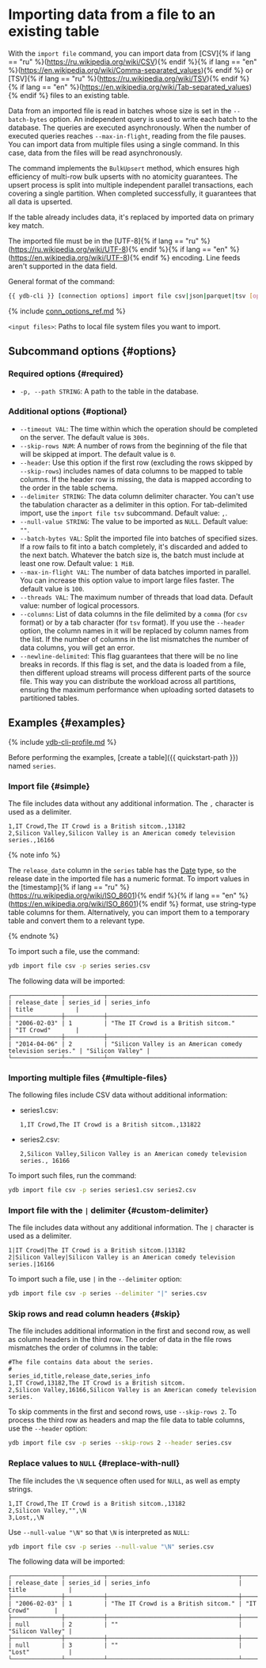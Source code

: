 # Importing data from a file to an existing table

With the `import file` command, you can import data from [CSV]{% if lang == "ru" %}(https://ru.wikipedia.org/wiki/CSV){% endif %}{% if lang == "en" %}(https://en.wikipedia.org/wiki/Comma-separated_values){% endif %} or [TSV]{% if lang == "ru" %}(https://ru.wikipedia.org/wiki/TSV){% endif %}{% if lang == "en" %}(https://en.wikipedia.org/wiki/Tab-separated_values){% endif %} files to an existing table.

Data from an imported file is read in batches whose size is set in the `--batch-bytes` option. An independent query is used to write each batch to the database. The queries are executed asynchronously. When the number of executed queries reaches `--max-in-flight`, reading from the file pauses. You can import data from multiple files using a single command. In this case, data from the files will be read asynchronously.

The command implements the `BulkUpsert` method, which ensures high efficiency of multi-row bulk upserts with no atomicity guarantees. The upsert process is split into multiple independent parallel transactions, each covering a single partition. When completed successfully, it guarantees that all data is upserted.

If the table already includes data, it's replaced by imported data on primary key match.

The imported file must be in the [UTF-8]{% if lang == "ru" %}(https://ru.wikipedia.org/wiki/UTF-8){% endif %}{% if lang == "en" %}(https://en.wikipedia.org/wiki/UTF-8){% endif %} encoding. Line feeds aren't supported in the data field.

General format of the command:

```bash
{{ ydb-cli }} [connection options] import file csv|json|parquet|tsv [options] <input files...>
```

{% include [conn_options_ref.md](../../commands/_includes/conn_options_ref.md) %}

`<input files>`: Paths to local file system files you want to import.

## Subcommand options {#options}

### Required options {#required}

* `-p, --path STRING`: A path to the table in the database.

### Additional options {#optional}

* `--timeout VAL`: The time within which the operation should be completed on the server. The default value is `300s`.
* `--skip-rows NUM`: A number of rows from the beginning of the file that will be skipped at import. The default value is `0`.
* `--header`: Use this option if the first row (excluding the rows skipped by `--skip-rows`) includes names of data columns to be mapped to table columns. If the header row is missing, the data is mapped according to the order in the table schema.
* `--delimiter STRING`: The data column delimiter character. You can't use the tabulation character as a delimiter in this option. For tab-delimited import, use the `import file tsv` subcommand. Default value: `,`.
* `--null-value STRING`: The value to be imported as `NULL`. Default value: `""`.
* `--batch-bytes VAL`: Split the imported file into batches of specified sizes. If a row fails to fit into a batch completely, it's discarded and added to the next batch. Whatever the batch size is, the batch must include at least one row. Default value: `1 MiB`.
* `--max-in-flight VAL`: The number of data batches imported in parallel. You can increase this option value to import large files faster. The default value is `100`.
* `--threads VAL`: The maximum number of threads that load data. Default value: number of logical processors.
* `--columns`: List of data columns in the file delimited by a `comma` (for `csv` format) or by a tab character (for `tsv` format). If you use the `--header` option, the column names in it will be replaced by column names from the list. If the number of columns in the list mismatches the number of data columns, you will get an error.
* `--newline-delimited`: This flag guarantees that there will be no line breaks in records. If this flag is set, and the data is loaded from a file, then different upload streams will process different parts of the source file. This way you can distribute the workload across all partitions, ensuring the maximum performance when uploading sorted datasets to partitioned tables.

## Examples {#examples}

{% include [ydb-cli-profile.md](../../../../_includes/ydb-cli-profile.md) %}

Before performing the examples, [create a table]({{ quickstart-path }}) named `series`.

### Import file {#simple}

The file includes data without any additional information. The `,` character is used as a delimiter.

```text
1,IT Crowd,The IT Crowd is a British sitcom.,13182
2,Silicon Valley,Silicon Valley is an American comedy television series.,16166
```

{% note info %}

The `release_date` column in the `series` table has the [Date](../../../../yql/reference/types/primitive.md#datetime) type, so the release date in the imported file has a numeric format. To import values in the [timestamp]{% if lang == "ru" %}(https://ru.wikipedia.org/wiki/ISO_8601){% endif %}{% if lang == "en" %}(https://en.wikipedia.org/wiki/ISO_8601){% endif %} format, use string-type table columns for them. Alternatively, you can import them to a temporary table and convert them to a relevant type.

{% endnote %}

To import such a file, use the command:

```bash
ydb import file csv -p series series.csv
```

The following data will be imported:

```text
┌──────────────┬───────────┬───────────────────────────────────────────────────────────┬──────────────────┐
| release_date | series_id | series_info                                               | title            |
├──────────────┼───────────┼───────────────────────────────────────────────────────────┼──────────────────┤
| "2006-02-03" | 1         | "The IT Crowd is a British sitcom."                       | "IT Crowd"       |
├──────────────┼───────────┼───────────────────────────────────────────────────────────┼──────────────────┤
| "2014-04-06" | 2         | "Silicon Valley is an American comedy television series." | "Silicon Valley" |
└──────────────┴───────────┴───────────────────────────────────────────────────────────┴──────────────────┘
```

### Importing multiple files {#multiple-files}

The following files include CSV data without additional information:

* series1.csv:

   ```text
   1,IT Crowd,The IT Crowd is a British sitcom.,131822
   ```

* series2.csv:

   ```text
   2,Silicon Valley,Silicon Valley is an American comedy television series., 16166
   ```

To import such files, run the command:

```bash
ydb import file csv -p series series1.csv series2.csv
```

### Import file with the `|` delimiter {#custom-delimiter}

The file includes data without any additional information. The `|` character is used as a delimiter.

```text
1|IT Crowd|The IT Crowd is a British sitcom.|13182
2|Silicon Valley|Silicon Valley is an American comedy television series.|16166
```

To import such a file, use `|` in the `--delimiter` option:

```bash
ydb import file csv -p series --delimiter "|" series.csv
```

### Skip rows and read column headers {#skip}

The file includes additional information in the first and second row, as well as column headers in the third row. The order of data in the file rows mismatches the order of columns in the table:

```text
#The file contains data about the series.
#
series_id,title,release_date,series_info
1,IT Crowd,13182,The IT Crowd is a British sitcom.
2,Silicon Valley,16166,Silicon Valley is an American comedy television series.
```

To skip comments in the first and second rows, use `--skip-rows 2`. To process the third row as headers and map the file data to table columns, use the `--header` option:

```bash
ydb import file csv -p series --skip-rows 2 --header series.csv
```

### Replace values to `NULL` {#replace-with-null}

The file includes the `\N` sequence often used for `NULL`, as well as empty strings.

```text
1,IT Crowd,The IT Crowd is a British sitcom.,13182
2,Silicon Valley,"",\N
3,Lost,,\N
```

Use `--null-value "\N"` so that `\N` is interpreted as `NULL`:

```bash
ydb import file csv -p series --null-value "\N" series.csv
```

The following data will be imported:

```text
┌──────────────┬───────────┬─────────────────────────────────────┬──────────────────┐
| release_date | series_id | series_info                         | title            |
├──────────────┼───────────┼─────────────────────────────────────┼──────────────────┤
| "2006-02-03" | 1         | "The IT Crowd is a British sitcom." | "IT Crowd"       |
├──────────────┼───────────┼─────────────────────────────────────┼──────────────────┤
| null         | 2         | ""                                  | "Silicon Valley" |
├──────────────┼───────────┼─────────────────────────────────────┼──────────────────┤
| null         | 3         | ""                                  | "Lost"           |
└──────────────┴───────────┴─────────────────────────────────────┴──────────────────┘
```
